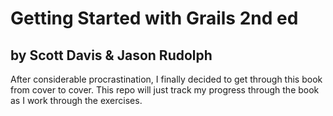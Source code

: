 Getting Started with Grails 2nd ed
===
by Scott Davis & Jason Rudolph
----

After considerable procrastination, I finally decided to get through this book from cover to cover. This repo will just
track my progress through the book as I work through the exercises.
